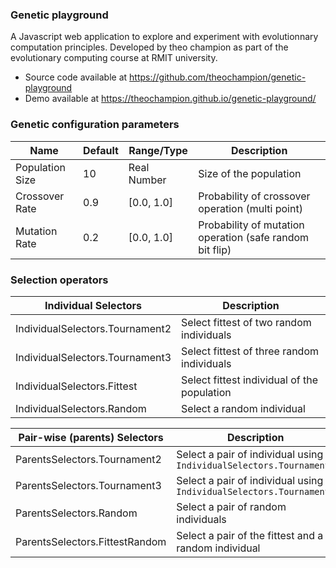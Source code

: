 ### Genetic playground

A Javascript web application to explore and experiment with evolutionnary computation principles.
Developed by theo champion as part of the evolutionary computing course at RMIT university.

- Source code available at https://github.com/theochampion/genetic-playground
- Demo available at https://theochampion.github.io/genetic-playground/

### Genetic configuration parameters

| Name            | Default | Range/Type  | Description                                         |
| --------------- | ------- | ----------- | --------------------------------------------------- |
| Population Size | 10      | Real Number | Size of the population                              |
| Crossover Rate  | 0.9     | [0.0, 1.0]  | Probability of crossover operation (multi point)    |
| Mutation Rate   | 0.2     | [0.0, 1.0]  | Probability of mutation operation (safe random bit flip) |

### Selection operators

| Individual Selectors            | Description                                 |
| ------------------------------- | ------------------------------------------- |
| IndividualSelectors.Tournament2 | Select fittest of two random individuals    |
| IndividualSelectors.Tournament3 | Select fittest of three random individuals  |
| IndividualSelectors.Fittest     | Select fittest individual of the population |
| IndividualSelectors.Random      | Select a random individual                  |

| Pair-wise (parents) Selectors  | Description                                                         |
| ------------------------------ | ------------------------------------------------------------------- |
| ParentsSelectors.Tournament2   | Select a pair of individual using `IndividualSelectors.Tournament2` |
| ParentsSelectors.Tournament3   | Select a pair of individual using `IndividualSelectors.Tournament3` |
| ParentsSelectors.Random        | Select a pair of random individuals                                 |
| ParentsSelectors.FittestRandom | Select a pair of the fittest and a random individual                |
